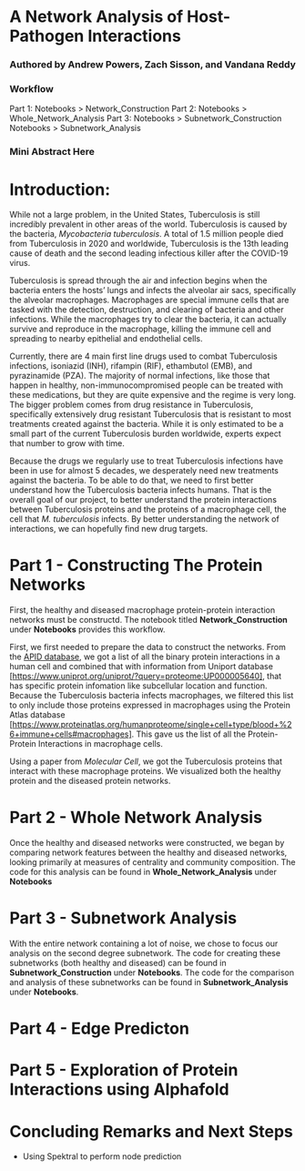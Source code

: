 # **A Network Analysis of Host-Pathogen Interactions**
### Authored by Andrew Powers, Zach Sisson, and Vandana Reddy

### Workflow
Part 1: Notebooks > Network_Construction
Part 2: Notebooks > Whole_Network_Analysis
Part 3: Notebooks > Subnetwork_Construction
        Notebooks > Subnetwork_Analysis


### Mini Abstract Here
# Introduction:
While not a large problem, in the United States, Tuberculosis is still incredibly prevalent in other areas of the world. Tuberculosis is caused by the bacteria, *Mycobacteria tuberculosis*. A total of 1.5 million people died from Tuberculosis in 2020 and worldwide, Tuberculosis is the 13th leading cause of death and the second leading infectious killer after the COVID-19 virus. 

Tuberculosis is spread through the air and infection begins when the bacteria enters the hosts’ lungs and infects the alveolar air sacs, specifically the alveolar macrophages. Macrophages are special immune cells that are tasked with the detection, destruction, and clearing of bacteria and other infections. While the macrophages try to clear the bacteria, it can actually survive and reproduce in the macrophage, killing the immune cell and spreading to nearby epithelial and endothelial cells. 

Currently, there are 4 main first line drugs used to combat Tuberculosis infections, isoniazid (INH), rifampin (RIF), ethambutol (EMB), and pyrazinamide (PZA). The majority of normal infections, like those that happen in healthy, non-immunocompromised people can be treated with these medications, but they are quite expensive and the regime is very long. The bigger problem comes from drug resistance in Tuberculosis, specifically extensively drug resistant Tuberculosis that is resistant to most treatments created against the bacteria. While it is only estimated to be a small part of the current Tuberculosis burden worldwide, experts expect that number to grow with time. 

Because the drugs we regularly use to treat Tuberculosis infections have been in use for almost 5 decades, we desperately need new treatments against the bacteria. To be able to do that, we need to first better understand how the Tuberculosis bacteria infects humans. That is the overall goal of our project, to better understand the protein interactions between Tuberculosis proteins and the proteins of a macrophage cell, the cell that *M. tuberculosis* infects. By better understanding the network of interactions, we can hopefully find new drug targets. 

# **Part 1 - Constructing The Protein Networks**
First, the healthy and diseased macrophage protein-protein interaction networks must be constructd. The notebook titled **Network_Construction** under **Notebooks** provides this workflow.

First, we first needed to prepare the data to construct the networks. From the [APID database](http://cicblade.dep.usal.es:8080/APID/init.action), we got a list of all the binary protein interactions in a human cell and combined that with information from Uniport database [https://www.uniprot.org/uniprot/?query=proteome:UP000005640], that has specific protein infomation like subcellular location and function. Because the Tuberculosis bacteria infects macrophages, we filtered this list to only include those proteins expressed in macrophages using the Protein Atlas database [https://www.proteinatlas.org/humanproteome/single+cell+type/blood+%26+immune+cells#macrophages]. This gave us the list of all the Protein-Protein Interactions in macrophage cells. 

Using a paper from *Molecular Cell*, we got the Tuberculosis proteins that interact with these macrophage proteins. We visualized both the healthy protein and the diseased protein networks. 

# **Part 2 - Whole Network Analysis**
Once the healthy and diseased networks were constructed, we began by comparing network features between the healthy and diseased networks, looking primarily at measures of centrality and community composition. The code for this analysis can be found in **Whole_Network_Analysis** under **Notebooks**
# **Part 3 - Subnetwork Analysis**
With the entire network containing a lot of noise, we chose to focus our analysis on the second degree subnetwork. The code for creating these subnetworks (both healthy and diseased) can be found in **Subnetwork_Construction** under **Notebooks**. The code for the comparison and analysis of these subnetworks can be found in **Subnetwork_Analysis** under **Notebooks**.
# **Part 4 - Edge Predicton**
# Part 5 - Exploration of Protein Interactions using Alphafold 
# **Concluding Remarks and Next Steps**
- Using Spektral to perform node prediction